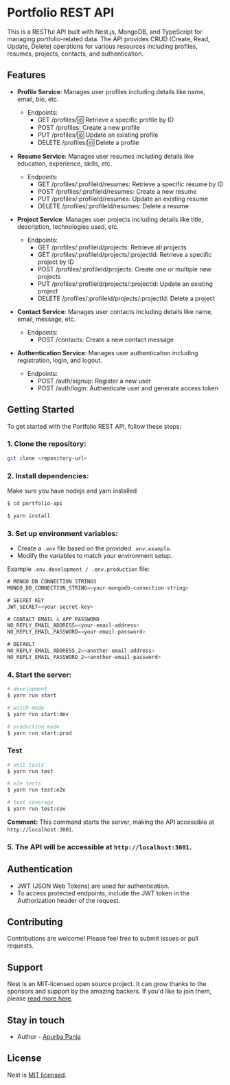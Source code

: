 # Portfolio REST API

This is a RESTful API built with Nest.js, MongoDB, and TypeScript for managing portfolio-related data. The API provides CRUD (Create, Read, Update, Delete) operations for various resources including profiles, resumes, projects, contacts, and authentication.

## Features

- **Profile Service**: Manages user profiles including details like name, email, bio, etc.
  - Endpoints:
    - GET /profiles/:id: Retrieve a specific profile by ID
    - POST /profiles: Create a new profile
    - PUT /profiles/:id: Update an existing profile
    - DELETE /profiles/:id: Delete a profile

- **Resume Service**: Manages user resumes including details like education, experience, skills, etc.
  - Endpoints:
    - GET /profiles/:profileId/resumes: Retrieve a specific resume by ID
    - POST /profiles/:profileId/resumes: Create a new resume
    - PUT /profiles/:profileId/resumes: Update an existing resume
    - DELETE /profiles/:profileId/resumes: Delete a resume

- **Project Service**: Manages user projects including details like title, description, technologies used, etc.
  - Endpoints:
    - GET /profiles/:profileId/projects: Retrieve all projects
    - GET /profiles/:profileId/projects/:projectId: Retrieve a specific project by ID
    - POST /profiles/:profileId/projects: Create one or multiple new projects
    - PUT /profiles/:profileId/projects/:projectId: Update an existing project
    - DELETE /profiles/:profileId/projects/:projectId: Delete a project

- **Contact Service**: Manages user contacts including details like name, email, message, etc.
  - Endpoints:
    - POST /contacts: Create a new contact message

- **Authentication Service**: Manages user authentication including registration, login, and logout.
  - Endpoints:
    - POST /auth/signup: Register a new user
    - POST /auth/login: Authenticate user and generate access token

## Getting Started

To get started with the Portfolio REST API, follow these steps:

### 1. Clone the repository:

```bash
git clone <repository-url>
```

### 2. Install dependencies:

Make sure you have nodejs and yarn installed 

```bash
$ cd portfolio-api

$ yarn install
```

### 3. Set up environment variables:
- Create a `.env` file based on the provided `.env.example`.
- Modify the variables to match your environment setup.

Example `.env.development / .env.production` file:

```javascript
# MONGO DB CONNECTION STRINGS
MONGO_DB_CONNECTION_STRING=<your-mongodb-connection-string>

# SECRET KEY
JWT_SECRET=<your-secret-key>

# CONTACT EMAIL & APP PASSWORD
NO_REPLY_EMAIL_ADDRESS=<your-email-address>
NO_REPLY_EMAIL_PASSWORD=<your-email-password>

# DEFAULT
NO_REPLY_EMAIL_ADDRESS_2=<another-email-address>
NO_REPLY_EMAIL_PASSWORD_2=<another-email-password>
```

### 4. Start the server:

```bash
# development
$ yarn run start

# watch mode
$ yarn run start:dev

# production mode
$ yarn run start:prod
```

### Test

```bash
# unit tests
$ yarn run test

# e2e tests
$ yarn run test:e2e

# test coverage
$ yarn run test:cov
```

**Comment:** This command starts the server, making the API accessible at `http://localhost:3001`.

### 5. The API will be accessible at `http://localhost:3001`.

## Authentication

- JWT (JSON Web Tokens) are used for authentication.
- To access protected endpoints, include the JWT token in the Authorization header of the request.

## Contributing

Contributions are welcome! Please feel free to submit issues or pull requests.

## Support

Nest is an MIT-licensed open source project. It can grow thanks to the sponsors and support by the amazing backers. If you'd like to join them, please [read more here](https://docs.nestjs.com/support).

## Stay in touch

- Author - [Apurba Panja](https://www.linkedin.com/in/iapurba/)

## License

Nest is [MIT licensed](LICENSE).
